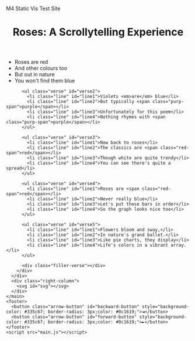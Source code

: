 M4 Static Vis Test Site

<!DOCTYPE html>
<html>
  <head>
    <title>Scrollytelling Poems</title>
    <link rel="stylesheet" type="text/css" href="styles.css" />
    <script src="https://d3js.org/d3.v7.min.js"></script>
  </head>
  <body>
    <header>
      <h1 class="title">Roses: A Scrollytelling Experience</h1>
    </header>
    <main class="wrapper">
      <div class="left-column">
        <div class="left-column-content">
          <div class="filler-verse"></div>
          <ul class="verse" id="verse1">
            <li class="line" id="line1">Roses are <span class="red-span">red</span></li>
            <li class="line" id="line2">And other colours too</li>
            <li class="line" id="line3">But out in nature</li>
            <li class="line" id="line4">You won't find them blue</li>
          </ul>

          <ul class="verse" id="verse2">
            <li class="line" id="line1">Violets <em>are</em> blue</li>
            <li class="line" id="line2">But typically <span class="purp-span">purple</span></li>
            <li class="line" id="line3">Unfortunately for this poem</li>
            <li class="line" id="line4">Nothing rhymes with <span class="purp-span">purple</span></li>
          </ul>

          <ul class="verse" id="verse3">
            <li class="line" id="line1">Now back to roses</li>
            <li class="line" id="line2">The classics are <span class="red-span">red</span></li>
            <li class="line" id="line3">Though white are quite trendy</li>
            <li class="line" id="line4">You can see there's quite a spread</li>
          </ul>

          <ul class="verse" id="verse4">
            <li class="line" id="line1">Roses are <span class="red-span">red</span></li>
            <li class="line" id="line2">Never really blue</li>
            <li class="line" id="line3">Let's put these bars in order</li>
            <li class="line" id="line4">So the graph looks nice too</li>
          </ul>

          <ul class="verse" id="verse5">
            <li class="line" id="line1">Flowers bloom and sway,</li>
            <li class="line" id="line2">In nature's grand ballet.</li>
            <li class="line" id="line3">Like pie charts, they display</li>
            <li class="line" id="line4">Life's colors in a vibrant array.</li>
          </ul>

          <div class="filler-verse"></div>
        </div>
      </div>
      <div class="right-column">
        <svg id="svg"></svg>
      </div>
    </main>
    <footer>
      <button class="arrow-button" id="backward-button" style="background-color: #335c67; border-radius: 3px;color: #0c1619;">◄</button>
      <button class="arrow-button" id="forward-button" style="background-color: #335c67; border-radius: 3px;color: #0c1619;">►</button>
    </footer>
    <script src="main.js"></script>
  </body>
</html>
